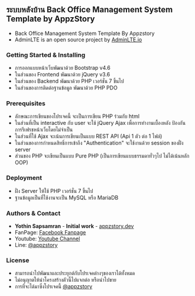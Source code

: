 ## ระบบหลังบ้าน Back Office Management System Template by AppzStory
- Back Office Management System Template By Appzstory
- AdminLTE is an open source project by [AdminLTE.io](https://adminlte.io/)

### Getting Started & Installing
- การออกแบบหน้าเว็บพัฒนาด้วย Bootstrap v4.6
- ในส่วนของ Frontend พัฒนาด้วย jQuery v3.6
- ในส่วนของ Backend พัฒนาด้วย PHP เวอร์ชั่น 7 ขึ้นไป
- ในส่วนของการติดต่อฐานข้อมูล พัฒนาด้วย PHP PDO 

### Prerequisites
- ลักษณะการเขียนของโปรเจคนี้ จะเป็นการเขียน PHP ร่วมกับ html
- ในส่วนที่เป็น interactive กับ user จะใช้ jQuery Ajax เพื่อการทำงานเบื้องหลัง ป้องกันการรีเฟรชหน้าเว็บโดยไม่จำเป็น
- ในส่วนที่ใช้ Ajax จะเน้นการเขียนเป็นแบบ REST API (Api 1 ตัว ต่อ 1 ไฟล์)
- ในส่วนของการกำหนดสิทธิ์การเข้าถึง "Authentication" จะใช้งานด้วย session ของฝั่ง server
- ส่วนของ PHP จะเขียนเป็นแบบ Pure PHP (เป็นการเขียนแบบธรรมดาทั่วๆไป ไม่ได้เน้นหลัก OOP)

### Deployment
- ฝั่ง Server ให้ใช้ PHP เวอร์ชั่น 7 ขึ้นไป
- ฐานข้อมูลเป็นที่ใช้งานจะเป็น MySQL หรือ MariaDB

### Authors & Contact
- **Yothin Sapsamran** - **Initial work** - [appzstory.dev](https://appzstory.dev/)
- FanPage: [Facebook Fanpage](https://www.facebook.com/WebAppzStory/)
- Youtube: [Youtube Channel](https://www.youtube.com/appzstorystudio)
- Line: [@appzstory](https://lin.ee/djGJw9L)

### License
- สามารถนำไปพัฒนาและประยุกต์กับโปรเจคต่างๆของเราได้ทั้งหมด
- ไม่อนุญาตให้นำโครงสร้างตัวนี้ไปแจกต่อ หรือนำไปขาย
- การที่จะได้มาซึ่งโปรเจคนี้ [@appzstory](https://appzstory.dev/script/bos-template-admin/)